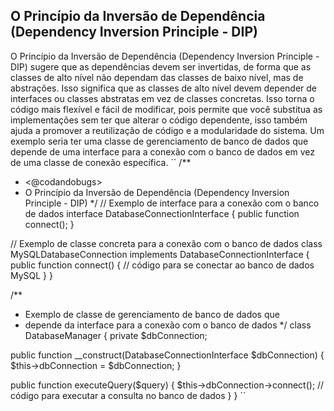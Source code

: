 ## O Princípio da Inversão de Dependência (Dependency Inversion Principle - DIP)

O Princípio da Inversão de Dependência (Dependency Inversion Principle - DIP) sugere que as dependências devem ser invertidas, de forma que as classes de alto nível não dependam das classes de baixo nível, mas de abstrações. Isso significa que as classes de alto nível devem depender de interfaces ou classes abstratas em vez de classes concretas. Isso torna o código mais flexível e fácil de modificar, pois permite que você substitua as implementações sem ter que alterar o código dependente, isso também ajuda a promover a reutilização de código e a modularidade do sistema.  Um exemplo seria ter uma classe de gerenciamento de banco de dados que depende de uma interface para a conexão com o banco de dados em vez de uma classe de conexão específica. 
``
/**
 * <@codandobugs>
 * O Princípio da Inversão de Dependência (Dependency Inversion Principle - DIP)
 */
// Exemplo de interface para a conexão com o banco de dados
interface DatabaseConnectionInterface 
{
  public function connect();
}

// Exemplo de classe concreta para a conexão com o banco de dados
class MySQLDatabaseConnection implements DatabaseConnectionInterface 
{
  public function connect() {
    // código para se conectar ao banco de dados MySQL
  }
}

/**
 * Exemplo de classe de gerenciamento de banco de dados que 
 * depende da interface para a conexão com o banco de dados
 */
class DatabaseManager {
  private $dbConnection;

  public function __construct(DatabaseConnectionInterface $dbConnection) {
    $this->dbConnection = $dbConnection;
  }

  public function executeQuery($query) {
    $this->dbConnection->connect();
    // código para executar a consulta no banco de dados
  }
}
``